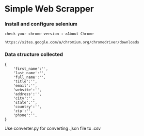 # Simple Web Scrapper
### Install and configure selenium
```
check your chrome version :->About Chrome 

https://sites.google.com/a/chromium.org/chromedriver/downloads
```
### Data structure collected 
```
{
    'first_name':'',
    'last_name':'',
    'full_name':'',
    'title':'',
    'email':'',
    'website':'',
    'address':'',
    'city':'',
    'state':'',
    'country':'',
    'zip':'',
    'phone':'',
}
```
Use converter.py for converting .json file to .csv
